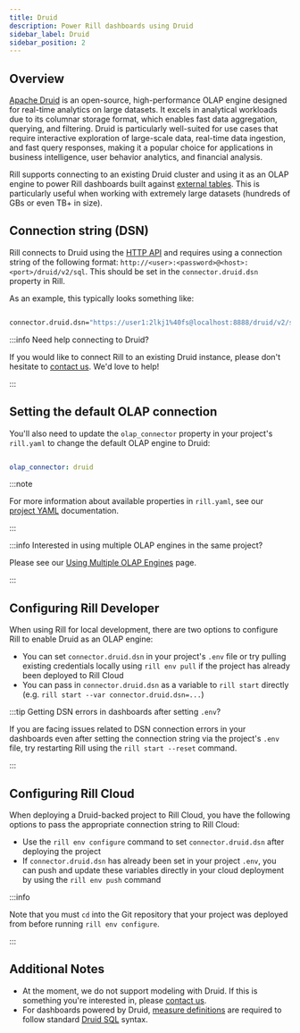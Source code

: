 ```yaml
---
title: Druid
description: Power Rill dashboards using Druid
sidebar_label: Druid
sidebar_position: 2
---
```


## Overview

[Apache Druid](https://druid.apache.org/docs/latest/design/) is an open-source, high-performance OLAP engine designed for real-time analytics on large datasets. It excels in analytical workloads due to its columnar storage format, which enables fast data aggregation, querying, and filtering. Druid is particularly well-suited for use cases that require interactive exploration of large-scale data, real-time data ingestion, and fast query responses, making it a popular choice for applications in business intelligence, user behavior analytics, and financial analysis.

Rill supports connecting to an existing Druid cluster and using it as an OLAP engine to power Rill dashboards built against [external tables](build/olap/olap.md#external-olap-tables). This is particularly useful when working with extremely large datasets (hundreds of GBs or even TB+ in size).

## Connection string (DSN)

Rill connects to Druid using the [HTTP API](https://druid.apache.org/docs/latest/api-reference/sql-api) and requires using a connection string of the following format: `http://<user>:<password>@<host>:<port>/druid/v2/sql`. This should be set in the `connector.druid.dsn` property in Rill.

As an example, this typically looks something like:

```bash

connector.druid.dsn="https://user1:2lkj1%40fs@localhost:8888/druid/v2/sql"

```

:::info Need help connecting to Druid?

If you would like to connect Rill to an existing Druid instance, please don't hesitate to [contact us](../../contact.md). We'd love to help!

:::

## Setting the default OLAP connection

You'll also need to update the `olap_connector` property in your project's `rill.yaml` to change the default OLAP engine to Druid:

```yaml

olap_connector: druid

```

:::note

For more information about available properties in `rill.yaml`, see our [project YAML](../project-files/rill-yaml.md) documentation.

:::

:::info Interested in using multiple OLAP engines in the same project?

Please see our [Using Multiple OLAP Engines](multiple-olap.md) page.

:::

## Configuring Rill Developer

When using Rill for local development, there are two options to configure Rill to enable Druid as an OLAP engine:
- You can set `connector.druid.dsn` in your project's `.env` file or try pulling existing credentials locally using `rill env pull` if the project has already been deployed to Rill Cloud
- You can pass in `connector.druid.dsn` as a variable to `rill start` directly (e.g. `rill start --var connector.druid.dsn=...`)

:::tip Getting DSN errors in dashboards after setting `.env`?

If you are facing issues related to DSN connection errors in your dashboards even after setting the connection string via the project's `.env` file, try restarting Rill using the `rill start --reset` command.

:::

## Configuring Rill Cloud

When deploying a Druid-backed project to Rill Cloud, you have the following options to pass the appropriate connection string to Rill Cloud:
- Use the `rill env configure` command to set `connector.druid.dsn` after deploying the project
- If `connector.druid.dsn` has already been set in your project `.env`, you can push and update these variables directly in your cloud deployment by using the `rill env push` command

:::info

Note that you must `cd` into the Git repository that your project was deployed from before running `rill env configure`.

:::

## Additional Notes

- At the moment, we do not support modeling with Druid. If this is something you're interested in, please [contact us](../../contact.md).
- For dashboards powered by Druid, [measure definitions](/build/dashboards/dashboards.md#measures) are required to follow standard [Druid SQL](https://druid.apache.org/docs/latest/querying/sql/) syntax.